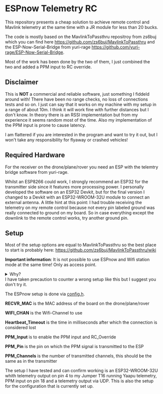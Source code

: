 # ESPnow Telemetry RC #

This repository presents a cheap solution to achieve remote control and Mavlink telemetry at the same time with a JR module for less than 20 bucks.

The code is mostly based on the MavlinkToPassthru repositroy from zs6buj which you can find here https://github.com/zs6buj/MavlinkToPassthru and the ESP-Now-Serial-Bridge from yuri-rage https://github.com/yuri-rage/ESP-Now-Serial-Bridge. 

Most of the work has been done by the two of them, I just combined the two and added a PPM input to RC override.

## Disclaimer ##
This is **NOT** a commercial and reliable software, just something I fiddeld around with! There have been no range checks, no loss of connections tests and so on. I just can say that it works on my machine with my setup in a range of about 10m. I think it will work fine with further distances but I don't know. In theory there is an RSSI implementation but from my experience it seems random most of the time. Also my implementation of the PPM input is prone to cause latency. 

I am flattered if you are interested in the program and want to try it out, but I won't take any responsibility for flyaway or crashed vehicles!

## Required Hardware
For the receiver on the drone/plane/rover you need an ESP with the telemtry bridge software from yuri-rage.

Whilst an ESP8266 could work, I strongly recommend an ESP32 for the transmitter side since it features more processing power. I personally developed the software on an ESP32 Devkit, but for the final version I changed to a Devkit with an ESP32-WROOM-32U module to connect an external antenna. A little hint at this point: I had trouble receiving the telemetry on my remote control because not every pin labeled ground was really connected to ground on my board. So in case everything except the downlink to the remote control works, try another ground pin.

## Setup ##
Most of the setup options are equal to MavlinkToPassthru so the best place to start is probably here: https://github.com/zs6buj/MavlinkToPassthru/wiki

**Important information**: It is not possible to use ESPnow and Wifi station mode at the same time! Only as access point. 
<details>
    <summary>Why?</summary>
    <p>ESPnow requires that both devices send on the same Wifi-Channel. If we connect to an existing Wifi the channel would be given by this wifi and we couldn't connect to the receiver via ESPnow (ignoring the edge case when the existing network and the ESPnow communication is on the same channel by chance).<p>
</details>
I have taken precaution to counter a wrong setup like this but I suggest you don't try it.

The ESPnow setup is done via [config.h](include/config.h). 

**RECVR_MAC** is the MAC address of the board on the drone/plane/rover

**WIFI_CHAN** is the Wifi-Channel to use

**Heartbeat_Timeout** is the time in milliseconds after which the connection is considered lost

**PPM_Input** is to enable the PPM input and RC_Override

**PPM_Pin** is the pin on which the PPM signal is transmitted to the ESP

**PPM_Channels** is the number of transmitted channels, this should be the same as in the transmitter

The setup I have tested and can confirm working is an ESP32-WROOM-32U whith telemetry output on pin 4 to my Jumper T16 running Yaapu telemetry, PPM input on pin 18 and a telemetry output via UDP. This is also the setup for the configuration that is currently set up.